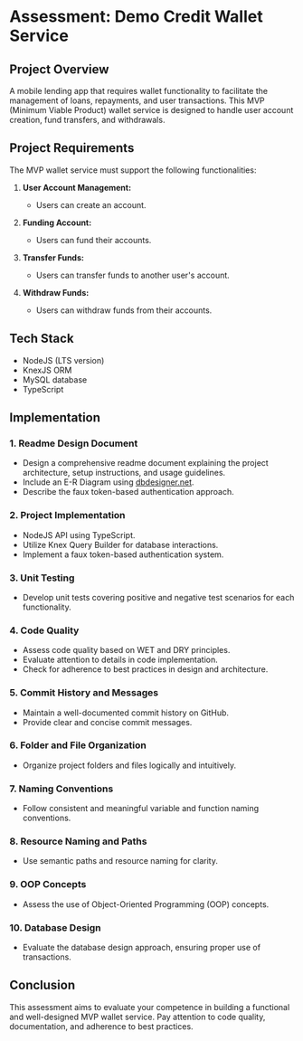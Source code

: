 # Assessment: Demo Credit Wallet Service

## Project Overview

A mobile lending app that requires wallet functionality to facilitate the management of loans, repayments, and user transactions. This MVP (Minimum Viable Product) wallet service is designed to handle user account creation, fund transfers, and withdrawals.

## Project Requirements

The MVP wallet service must support the following functionalities:

1. **User Account Management:**
    - Users can create an account.

2. **Funding Account:**
    - Users can fund their accounts.

3. **Transfer Funds:**
    - Users can transfer funds to another user's account.

4. **Withdraw Funds:**
    - Users can withdraw funds from their accounts.

## Tech Stack

- NodeJS (LTS version)
- KnexJS ORM
- MySQL database
- TypeScript

## Implementation

### 1. Readme Design Document
- Design a comprehensive readme document explaining the project architecture, setup instructions, and usage guidelines.
- Include an E-R Diagram using [dbdesigner.net](https://app.dbdesigner.net/).
- Describe the faux token-based authentication approach.

### 2. Project Implementation
- NodeJS API using TypeScript.
- Utilize Knex Query Builder for database interactions.
- Implement a faux token-based authentication system.

### 3. Unit Testing
- Develop unit tests covering positive and negative test scenarios for each functionality.

### 4. Code Quality
- Assess code quality based on WET and DRY principles.
- Evaluate attention to details in code implementation.
- Check for adherence to best practices in design and architecture.

### 5. Commit History and Messages
- Maintain a well-documented commit history on GitHub.
- Provide clear and concise commit messages.

### 6. Folder and File Organization
- Organize project folders and files logically and intuitively.

### 7. Naming Conventions
- Follow consistent and meaningful variable and function naming conventions.

### 8. Resource Naming and Paths
- Use semantic paths and resource naming for clarity.

### 9. OOP Concepts
- Assess the use of Object-Oriented Programming (OOP) concepts.

### 10. Database Design
- Evaluate the database design approach, ensuring proper use of transactions.

## Conclusion

This assessment aims to evaluate your competence in building a functional and well-designed MVP wallet service. Pay attention to code quality, documentation, and adherence to best practices.
